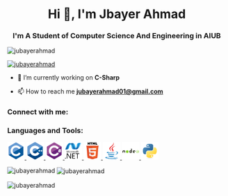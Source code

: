 <h1 align="center">Hi 👋, I'm Jbayer Ahmad</h1>
<h3 align="center">I'm A Student of Computer Science And Engineering in AIUB</h3>

<p align="left"> <img src="https://komarev.com/ghpvc/?username=jubayerahmad&label=Profile%20views&color=0e75b6&style=flat" alt="jubayerahmad" /> </p>

<p align="left"> <a href="https://github.com//?username=jubayerahmad/github-profile-trophy"><img src="https://github-profile-trophy.vercel.app/?username=jubayerahmad" alt="jubayerahmad" /></a> </p>


- 🔭 I’m currently working on **C-Sharp**

- 📫 How to reach me **jubayerahmad01@gmail.com**

<h3 align="left">Connect with me:</h3>
<p align="left">
</p>

<h3 align="left">Languages and Tools:</h3>
<p align="left"> <a href="https://www.cprogramming.com/" target="_blank" rel="noreferrer"> <img src="https://raw.githubusercontent.com/devicons/devicon/master/icons/c/c-original.svg" alt="c" width="40" height="40"/> </a> <a href="https://www.w3schools.com/cpp/" target="_blank" rel="noreferrer"> <img src="https://raw.githubusercontent.com/devicons/devicon/master/icons/cplusplus/cplusplus-original.svg" alt="cplusplus" width="40" height="40"/> </a> <a href="https://www.w3schools.com/cs/" target="_blank" rel="noreferrer"> <img src="https://raw.githubusercontent.com/devicons/devicon/master/icons/csharp/csharp-original.svg" alt="csharp" width="40" height="40"/> </a> <a href="https://dotnet.microsoft.com/" target="_blank" rel="noreferrer"> <img src="https://raw.githubusercontent.com/devicons/devicon/master/icons/dot-net/dot-net-original-wordmark.svg" alt="dotnet" width="40" height="40"/> </a> <a href="https://www.w3.org/html/" target="_blank" rel="noreferrer"> <img src="https://raw.githubusercontent.com/devicons/devicon/master/icons/html5/html5-original-wordmark.svg" alt="html5" width="40" height="40"/> </a> <a href="https://www.java.com" target="_blank" rel="noreferrer"> <img src="https://raw.githubusercontent.com/devicons/devicon/master/icons/java/java-original.svg" alt="java" width="40" height="40"/> </a> <a href="https://nodejs.org" target="_blank" rel="noreferrer"> <img src="https://raw.githubusercontent.com/devicons/devicon/master/icons/nodejs/nodejs-original-wordmark.svg" alt="nodejs" width="40" height="40"/> </a> <a href="https://www.python.org" target="_blank" rel="noreferrer"> <img src="https://raw.githubusercontent.com/devicons/devicon/master/icons/python/python-original.svg" alt="python" width="40" height="40"/> </a> </p>

<p><img align="left" src="https://github-readme-stats.vercel.app/api/top-langs?username=jubayerahmad&show_icons=true&locale=en&layout=compact" alt="jubayerahmad" /></p>

<p>&nbsp;<img align="center" src="https://github-readme-stats.vercel.app/api?username=jubayerahmad&show_icons=true&locale=en" alt="jubayerahmad" /></p>

<p><img align="center" src="https://github-readme-streak-stats.herokuapp.com/?user=jubayerahmad&" alt="jubayerahmad" /></p>
